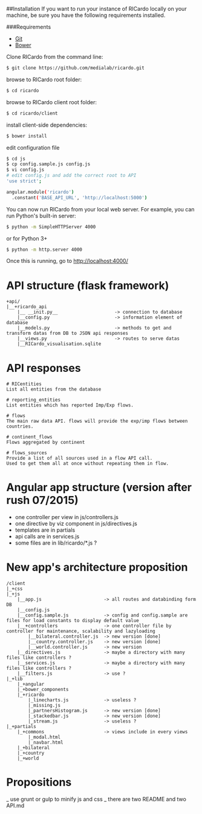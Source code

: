 ##Installation
If you want to run your instance of RICardo locally on your machine, be sure you have the following requirements installed.

###Requirements

- [Git](http://git-scm.com/book/en/Getting-Started-Installing-Git)
- [Bower](http://bower.io/#installing-bower)


Clone RICardo from the command line:

``` sh
$ git clone https://github.com/medialab/ricardo.git
```

browse to RICardo root folder:

``` sh
$ cd ricardo
```

browse to RICardo client root folder:

``` sh
$ cd ricardo/client
```

install client-side dependencies:

``` sh
$ bower install
```

edit configuration file

```sh
$ cd js
$ cp config.sample.js config.js
$ vi config.js
# edit config.js and add the correct root to API
'use strict';

angular.module('ricardo')
  .constant('BASE_API_URL', 'http://localhost:5000')
```

You can now run RICardo from your local web server. For example, you can run Python's built-in server:

``` sh
$ python -m SimpleHTTPServer 4000
```

or for Python 3+

``` sh
$ python -m http.server 4000
```

Once this is running, go to [http://localhost:4000/](http://localhost:4000/)

# API structure (flask framework)
```
+api/
|__+ricardo_api
	|__ __init.py__ 					-> connection to database
	|__config.py 						-> information element of database
	|__models.py 						-> methods to get and transform datas from DB to JSON api responses
	|__views.py 						-> routes to serve datas
	|__RICardo_visualisation.sqlite
```

# API responses
```
# RICentities
List all entities from the database

# reporting_entities
List entities which has reported Imp/Exp flows.

# flows
The main raw data API. flows will provide the exp/imp flows between countries.

# continent_flows
Flows aggregated by continent

# flows_sources
Provide a list of all sources used in a flow API call.
Used to get them all at once without repeating them in flow.
```

# Angular app structure (version after rush 07/2015)

- one controller per view in js/controllers.js
- one directive by viz component in js/directives.js
- templates are in partials
- api calls are in services.js 
- some files are in lib/ricardo/*.js ?

# New app's architecture proposition
```
/client
|_+css
|_+js
	|__app.js 						-> all routes and databinding form DB
	|__config.js
	|__config.sample.js 			-> config and config.sample are files for load constants to display default value
	|__+controllers 				-> one controller file by controller for maintenance, scalability and lazyloading 
		|__bilateral.controller.js	-> new version [done]
		|__country.controller.js	-> new version [done]
		|__world.controller.js		-> new version
	|__directives.js 				-> maybe a directory with many files like controllers ?
	|__services.js 					-> maybe a directory with many files like controllers ?
	|__filters.js 					-> use ?
|_+lib
	|_+angular
	|_+bower_components
	|_+ricardo
		|_linecharts.js 			-> useless ?
		|_missing.js 				
		|_partnersHistogram.js		-> new version [done]
		|_stackedbar.js				-> new version [done]
		|_stream.js 				-> useless ?
|_+partials
	|_+commons 						-> views include in every views
		|_modal.html
		|_navbar.html
	|_+bilateral
	|_+country
	|_+world
```

# Propositions
_ use grunt or gulp to minify js and css
_ there are two README and two API.md 
